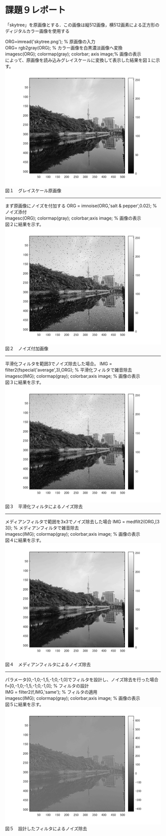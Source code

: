 # 課題９レポート  
「skytree」を原画像とする．この画像は縦512画像，横512画素による正方形のディジタルカラー画像を使用する  

ORG=imread('skytree.png'); % 原画像の入力  
ORG= rgb2gray(ORG); % カラー画像を白黒濃淡画像へ変換  
imagesc(ORG); colormap(gray); colorbar; axis image;% 画像の表示  
によって、原画像を読み込みグレイスケールに変換して表示した結果を図１に示す。  
![図１](https://github.com/16ec044/lecture_image_processing/blob/own/image/9-1.png)  
図１　グレイスケール原画像  
___
まず原画像にノイズを付加する
ORG = imnoise(ORG,'salt & pepper',0.02); % ノイズ添付  
imagesc(ORG); colormap(gray); colorbar;axis image; % 画像の表示  
図２に結果を示す。  
![図２](https://github.com/16ec044/lecture_image_processing/blob/own/image/9-2.png)  
図２　ノイズ付加画像
___
平滑化フィルタを範囲3でノイズ除去した場合。
IMG = filter2(fspecial('average',3),ORG); % 平滑化フィルタで雑音除去  
imagesc(IMG); colormap(gray); colorbar;axis image; % 画像の表示  
図３に結果を示す。  
![図３](https://github.com/16ec044/lecture_image_processing/blob/own/image/9-3.png)  
図３　平滑化フィルタによるノイズ除去
___
メディアンフィルタで範囲を3x3でノイズ除去した場合
IMG = medfilt2(ORG,[3 3]); % メディアンフィルタで雑音除去  
imagesc(IMG); colormap(gray); colorbar;axis image; % 画像の表示  
図４に結果を示す。  
![図４](https://github.com/16ec044/lecture_image_processing/blob/own/image/9-4.png)  
図４　メディアンフィルタによるノイズ除去
___
パラメータ[0,-1,0;-1,5,-1;0,-1,0]でフィルタを設計し、ノイズ除去を行った場合  
f=[0,-1,0;-1,5,-1;0,-1,0]; % フィルタの設計  
IMG = filter2(f,IMG,'same'); % フィルタの適用  
imagesc(IMG); colormap(gray); colorbar;axis image; % 画像の表示  
図５に結果を示す。  
![図５](https://github.com/16ec044/lecture_image_processing/blob/own/image/9-5.png)  
図５　設計したフィルタによるノイズ除去